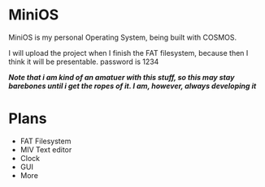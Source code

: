 # MiniOS
MiniOS is my personal Operating System, being built with COSMOS.

I will upload the project when I finish the FAT filesystem, because then I think it will be presentable. 
password is 1234

***Note that i am kind of an amatuer with this stuff, so this may stay barebones until i get the ropes of it. I am, however, always developing it***

# Plans
- FAT Filesystem
- MIV Text editor
- Clock
- GUI
- More
